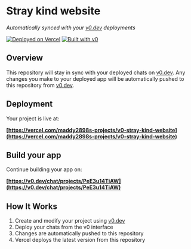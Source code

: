 # Stray kind website

*Automatically synced with your [v0.dev](https://v0.dev) deployments*

[![Deployed on Vercel](https://img.shields.io/badge/Deployed%20on-Vercel-black?style=for-the-badge&logo=vercel)](https://vercel.com/maddy2898s-projects/v0-stray-kind-website)
[![Built with v0](https://img.shields.io/badge/Built%20with-v0.dev-black?style=for-the-badge)](https://v0.dev/chat/projects/PeE3u14TiAW)

## Overview

This repository will stay in sync with your deployed chats on [v0.dev](https://v0.dev).
Any changes you make to your deployed app will be automatically pushed to this repository from [v0.dev](https://v0.dev).

## Deployment

Your project is live at:

**[https://vercel.com/maddy2898s-projects/v0-stray-kind-website](https://vercel.com/maddy2898s-projects/v0-stray-kind-website)**

## Build your app

Continue building your app on:

**[https://v0.dev/chat/projects/PeE3u14TiAW](https://v0.dev/chat/projects/PeE3u14TiAW)**

## How It Works

1. Create and modify your project using [v0.dev](https://v0.dev)
2. Deploy your chats from the v0 interface
3. Changes are automatically pushed to this repository
4. Vercel deploys the latest version from this repository
